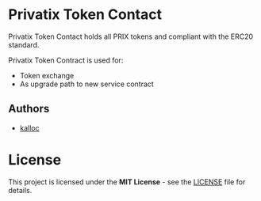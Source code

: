 # Privatix Token Contact

Privatix Token Contact holds all PRIX tokens and compliant with the ERC20 standard.

Privatix Token Contract is used for:
* Token exchange
* As upgrade path to new service contract

## Authors

* [kalloc](https://github.com/kalloc)

# License

This project is licensed under the **MIT License** - see the [LICENSE](LICENSE) file for details.
